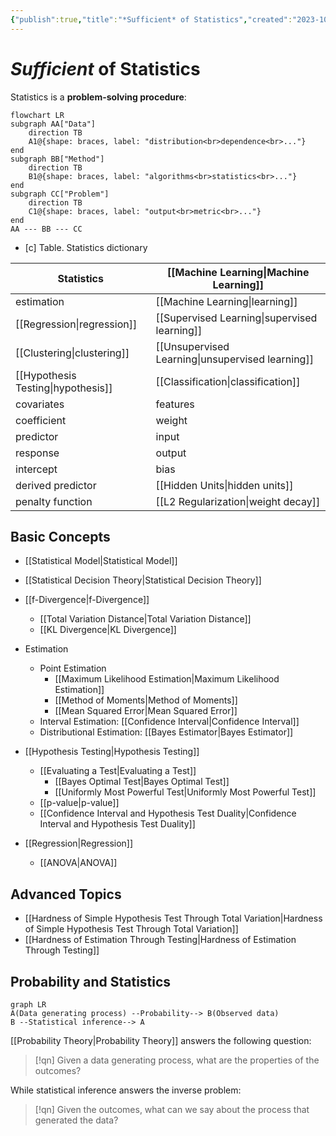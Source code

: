 ```yaml
---
{"publish":true,"title":"*Sufficient* of Statistics","created":"2023-10-17T21:41:50","modified":"2025-06-01T04:24:12","cssclasses":"","aliases":null,"type":"index","sup":null,"state":"[[%wip]]","banner":"https://raw.githubusercontent.com/zcysxy/Figurebed/master/img/20231017221426.png","banner_icon":"🔮","reference":"AOS"}
---
```



# *Sufficient* of Statistics

Statistics is a **problem-solving procedure**:

```mermaid
flowchart LR
subgraph AA["Data"]
    direction TB
    A1@{shape: braces, label: "distribution<br>dependence<br>..."}
end
subgraph BB["Method"]
    direction TB
    B1@{shape: braces, label: "algorithms<br>statistics<br>..."}
end
subgraph CC["Problem"]
    direction TB
    C1@{shape: braces, label: "output<br>metric<br>..."}
end
AA --- BB --- CC
```

- [c] Table. Statistics dictionary

| Statistics                      | **[[Machine Learning\|Machine Learning]]**            |
| ------------------------------- | ----------------------------------- |
| estimation                      | [[Machine Learning\|learning]]      |
| [[Regression\|regression]]                  | [[Supervised Learning\|supervised learning]]             |
| [[Clustering\|clustering]]                  | [[Unsupervised Learning\|unsupervised learning]]           |
| [[Hypothesis Testing\|hypothesis]] | [[Classification\|classification]]                  |
| covariates                      | features                            |
| coefficient                     | weight                              |
| predictor                       | input                               |
| response                        | output                              |
| intercept                       | bias                                |
| derived predictor               | [[Hidden Units\|hidden units]]                    |
| penalty function                | [[L2 Regularization\|weight decay]] |

## Basic Concepts

- [[Statistical Model\|Statistical Model]]
- [[Statistical Decision Theory\|Statistical Decision Theory]]
- [[f-Divergence\|f-Divergence]]
    - [[Total Variation Distance\|Total Variation Distance]]
    - [[KL Divergence\|KL Divergence]]

- Estimation
    - Point Estimation
        - [[Maximum Likelihood Estimation\|Maximum Likelihood Estimation]]
        - [[Method of Moments\|Method of Moments]]
        - [[Mean Squared Error\|Mean Squared Error]]
    - Interval Estimation: [[Confidence Interval\|Confidence Interval]]
    - Distributional Estimation: [[Bayes Estimator\|Bayes Estimator]]
- [[Hypothesis Testing\|Hypothesis Testing]]
    - [[Evaluating a Test\|Evaluating a Test]]
        - [[Bayes Optimal Test\|Bayes Optimal Test]]
        - [[Uniformly Most Powerful Test\|Uniformly Most Powerful Test]]
    - [[p-value\|p-value]]
    - [[Confidence Interval and Hypothesis Test Duality\|Confidence Interval and Hypothesis Test Duality]]
- [[Regression\|Regression]]
    - [[ANOVA\|ANOVA]]

## Advanced Topics

- [[Hardness of Simple Hypothesis Test Through Total Variation\|Hardness of Simple Hypothesis Test Through Total Variation]]
- [[Hardness of Estimation Through Testing\|Hardness of Estimation Through Testing]]

## Probability and Statistics

```mermaid
graph LR
A(Data generating process) --Probability--> B(Observed data)
B --Statistical inference--> A
```

[[Probability Theory\|Probability Theory]] answers the following question:

> [!qn] Given a data generating process, what are the properties of the outcomes?

While statistical inference answers the inverse problem:

> [!qn] Given the outcomes, what can we say about the process that generated the data?
